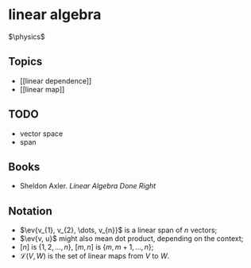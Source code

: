 # linear algebra
$\physics$
## Topics
- [[linear dependence]]
- [[linear map]]

## TODO
- vector space
- span

## Books
- Sheldon Axler. _Linear Algebra Done Right_

## Notation
- $\ev{v_{1}, v_{2}, \dots, v_{n}}$ is a linear span of $n$ vectors;
- $\ev{v, u}$ might also mean dot product, depending on the context;
- $[n]$ is $\{1, 2, \dots, n\}$, $[m, n]$ is $\{m, m + 1, \dots, n\}$;
- $\mathcal{L}(V, W)$ is the set of linear maps from $V$ to $W$.